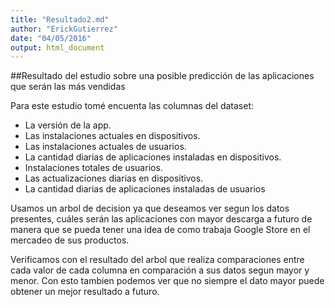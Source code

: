 ```yaml
---
title: "Resultado2.md"
author: "ErickGutierrez"
date: "04/05/2016"
output: html_document
---
```


##Resultado del estudio sobre una posible predicción de las aplicaciones que serán las más vendidas

Para este estudio tomé encuenta las columnas del dataset: 

* La versión de la app.
* Las instalaciones actuales en dispositivos.
* Las instalaciones actuales de usuarios.
* La cantidad diarias de aplicaciones instaladas en dispositivos.
* Instalaciones totales de usuarios.
* Las actualizaciones diarias en dispositivos.
* La cantidad diarias de aplicaciones instaladas de usuarios

Usamos un arbol de decision ya que deseamos ver segun los datos presentes, cuáles serán las aplicaciones con mayor descarga a futuro de manera que se pueda tener una idea de como trabaja Google Store en el mercadeo de sus productos.

Verificamos con el resultado del arbol que realiza comparaciones entre cada valor de cada columna en comparación a sus datos segun mayor y menor.
Con esto tambien podemos ver que no siempre el dato mayor puede obtener un mejor resultado a futuro.